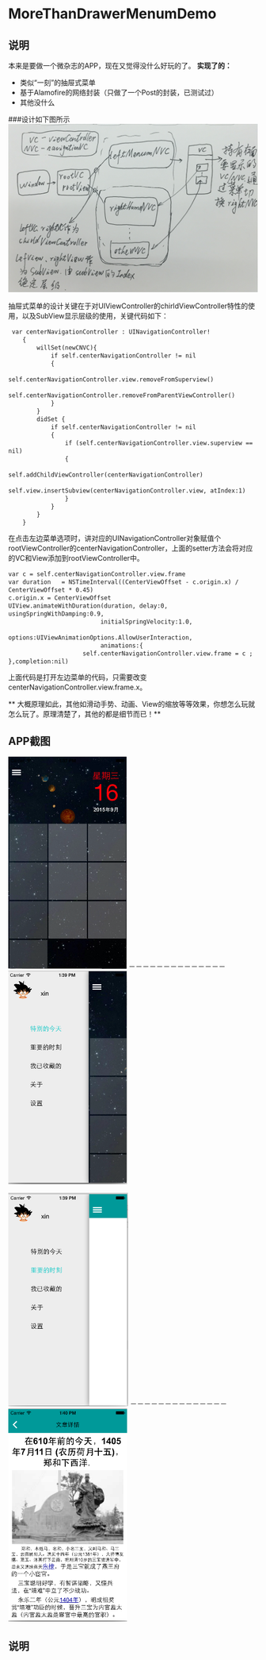 # MoreThanDrawerMenumDemo
## 说明
本来是要做一个微杂志的APP，现在又觉得没什么好玩的了。
**实现了的：**
* 类似“一刻”的抽屉式菜单
* 基于Alamofire的网络封装（只做了一个Post的封装，已测试过）
* 其他没什么

###设计如下图所示
![alt tag](https://github.com/gezhixin/MoreThanDrawerMenumDemo/blob/master/ScreenShort/%E5%B1%8F%E5%B9%95%E5%BF%AB%E7%85%A7%202015-09-16%2016.27.30.png)

抽屉式菜单的设计关键在于对UIViewController的chirldViewController特性的使用，以及SubView显示层级的使用，关键代码如下：
```
 var centerNavigationController : UINavigationController!
    {
        willSet(newCNVC){
            if self.centerNavigationController != nil
            {
                self.centerNavigationController.view.removeFromSuperview()
                self.centerNavigationController.removeFromParentViewController()
            }
        }
        didSet {
            if self.centerNavigationController != nil
            {
                if (self.centerNavigationController.view.superview == nil)
                {
                    self.addChildViewController(centerNavigationController)
                    self.view.insertSubview(centerNavigationController.view, atIndex:1)
                }
            }
        }
    }
```
在点击左边菜单选项时，讲对应的UINavigationController对象赋值个rootViewController的centerNavigationController，上面的setter方法会将对应的VC和View添加到rootViewController中。

```
var c = self.centerNavigationController.view.frame
var duration   = NSTimeInterval((CenterViewOffset - c.origin.x) / CenterViewOffset * 0.45)
c.origin.x = CenterViewOffset
UIView.animateWithDuration(duration, delay:0, usingSpringWithDamping:0.9, 
                          initialSpringVelocity:1.0, 
                          options:UIViewAnimationOptions.AllowUserInteraction,
                          animations:{
                     self.centerNavigationController.view.frame = c ;
},completion:nil)
```
上面代码是打开左边菜单的代码，只需要改变centerNavigationController.view.frame.x。

** 大概原理如此，其他如滑动手势、动画、View的缩放等等效果，你想怎么玩就怎么玩了。原理清楚了，其他的都是细节而已！**


## APP截图

![alt tag](https://github.com/gezhixin/MoreThanDrawerMenumDemo/blob/master/ScreenShort/%E5%B1%8F%E5%B9%95%E5%BF%AB%E7%85%A7%202015-09-16%2013.37.13.png) －－－－－－－－－－－－－－ ![alt tag](https://github.com/gezhixin/MoreThanDrawerMenumDemo/blob/master/ScreenShort/%E5%B1%8F%E5%B9%95%E5%BF%AB%E7%85%A7%202015-09-16%2013.39.16.png)


![alt tag](https://github.com/gezhixin/MoreThanDrawerMenumDemo/blob/master/ScreenShort/%E5%B1%8F%E5%B9%95%E5%BF%AB%E7%85%A7%202015-09-16%2013.39.32.png) －－－－－－－－－－－－－－ ![alt tag](https://github.com/gezhixin/MoreThanDrawerMenumDemo/blob/master/ScreenShort/%E5%B1%8F%E5%B9%95%E5%BF%AB%E7%85%A7%202015-09-16%2013.40.12.png)

## 说明

